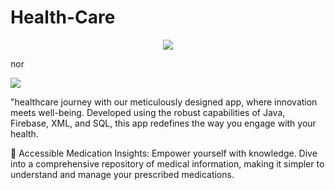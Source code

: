 # Health-Care

<p align="center"><img src="![Uploading Picsart_23-08-20_20-07-45-587.jpg…]()
" /></p> nor <p style="align:center"><img src="image" /></p>

"healthcare journey with our meticulously designed app, where innovation meets well-being. Developed using the robust capabilities of Java, Firebase, XML, and SQL, this app redefines the way you engage with your health.

💊 Accessible Medication Insights: Empower yourself with knowledge. Dive into a comprehensive repository of medical information, making it simpler to understand and manage your prescribed medications.
